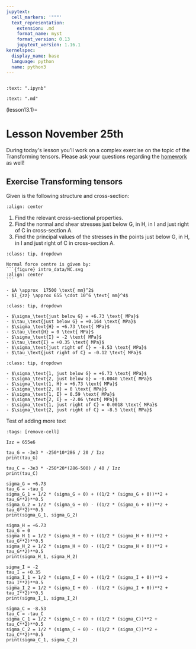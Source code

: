 ```yaml
---
jupytext:
  cell_markers: '"""'
  text_representation:
    extension: .md
    format_name: myst
    format_version: 0.13
    jupytext_version: 1.16.1
kernelspec:
  display_name: base
  language: python
  name: python3
---
```


```{index} Transformations; Class exercise using analytical formulas
```

```{custom_download_link} intro.ipynb
:text: ".ipynb"
```

```{custom_download_link} intro.md
:text: ".md"
```

(lesson13.1)=
# Lesson November 25th

During today's lesson you'll work on a complex exercise on the topic of the Transforming tensors. Please ask your questions regarding the [homework](homework13.1) as well!

## Exercise Transforming tensors

Given is the following structure and cross-section:

```{figure} intro_data/structure.svg
:align: center
```

1. Find the relevant cross-sectional properties.
2. Find the normal and shear stresses just below $\text{G}$, in $\text{H}$, in $\text{I}$ and just right of $\text{C}$ in cross-section $\text{A}$.
3. Find the principal values of the stresses in the points just below $\text{G}$, in $\text{H}$, in $\text{I}$ and just right of $\text{C}$ in cross-section $\text{A}$.

````{admonition} Solution assignment 1
:class: tip, dropdown

Normal force centre is given by:
```{figure} intro_data/NC.svg
:align: center
```

- $A \approx  17500 \text{ mm}^2$
- $I_{zz} \approx 655 \cdot 10^6 \text{ mm}^4$

````

````{admonition} Solution assignment 2
:class: tip, dropdown

- $\sigma_\text{just below G} = +6.73 \text{ MPa}$
- $\tau_\text{just below G} = +0.164 \text{ MPa}$
- $\sigma_\text{H} = +6.73 \text{ MPa}$
- $\tau_\text{H} = 0 \text{ MPa}$
- $\sigma_\text{I} = -2 \text{ MPa}$
- $\tau_\text{I} = +0.35 \text{ MPa}$
- $\sigma_\text{just right of C} = -8.53 \text{ MPa}$
- $\tau_\text{just right of C} = -0.12 \text{ MPa}$

````

````{admonition} Solution assignment 3
:class: tip, dropdown

- $\sigma_\text{1, just below G} = +6.73 \text{ MPa}$
- $\sigma_\text{2, just below G} = -0.0040 \text{ MPa}$
- $\sigma_\text{1, H} = +6.73 \text{ MPa}$
- $\sigma_\text{2, H} = 0 \text{ MPa}$
- $\sigma_\text{1, I} = 0.59 \text{ MPa}$
- $\sigma_\text{2, I} = -2.06 \text{ MPa}$
- $\sigma_\text{1, just right of C} = 0.0018 \text{ MPa}$
- $\sigma_\text{2, just right of C} = -8.5 \text{ MPa}$

````

Test of adding more text

```{code-cell}
:tags: [remove-cell]

Izz = 655e6

tau_G = -3e3 * -250*10*286 / 20 / Izz
print(tau_G)

tau_C = -3e3 * -250*20*(286-500) / 40 / Izz
print(tau_C)

sigma_G = +6.73
tau_G = -tau_G
sigma_G_1 = 1/2 * (sigma_G + 0) + ((1/2 * (sigma_G + 0))**2 + tau_G**2)**0.5
sigma_G_2 = 1/2 * (sigma_G + 0) - ((1/2 * (sigma_G + 0))**2 + tau_G**2)**0.5
print(sigma_G_1, sigma_G_2)

sigma_H = +6.73
tau_G = 0
sigma_H_1 = 1/2 * (sigma_H + 0) + ((1/2 * (sigma_H + 0))**2 + tau_G**2)**0.5
sigma_H_2 = 1/2 * (sigma_H + 0) - ((1/2 * (sigma_H + 0))**2 + tau_G**2)**0.5
print(sigma_H_1, sigma_H_2)

sigma_I = -2
tau_I = +0.35
sigma_I_1 = 1/2 * (sigma_I + 0) + ((1/2 * (sigma_I + 0))**2 + tau_I**2)**0.5
sigma_I_2 = 1/2 * (sigma_I + 0) - ((1/2 * (sigma_I + 0))**2 + tau_I**2)**0.5
print(sigma_I_1, sigma_I_2)

sigma_C = -8.53
tau_C = -tau_C
sigma_C_1 = 1/2 * (sigma_C + 0) + ((1/2 * (sigma_C))**2 + tau_C**2)**0.5
sigma_C_2 = 1/2 * (sigma_C + 0) - ((1/2 * (sigma_C))**2 + tau_C**2)**0.5
print(sigma_C_1, sigma_C_2)
```
